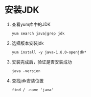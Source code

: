 # 安装JDK

1. 查看yum库中的JDK

   ```shell
   yum search java|grep jdk
   ```

2. 选择版本安装jdk

   ```shell
   yum install -y java-1.8.0-openjdk*
   ```

3. 安装完成后，验证是否安装成功

   ```shell
   java -version
   ```

4. 查找jdk安装位置

   ```shell
   find / -name 'java'
   ```

   

